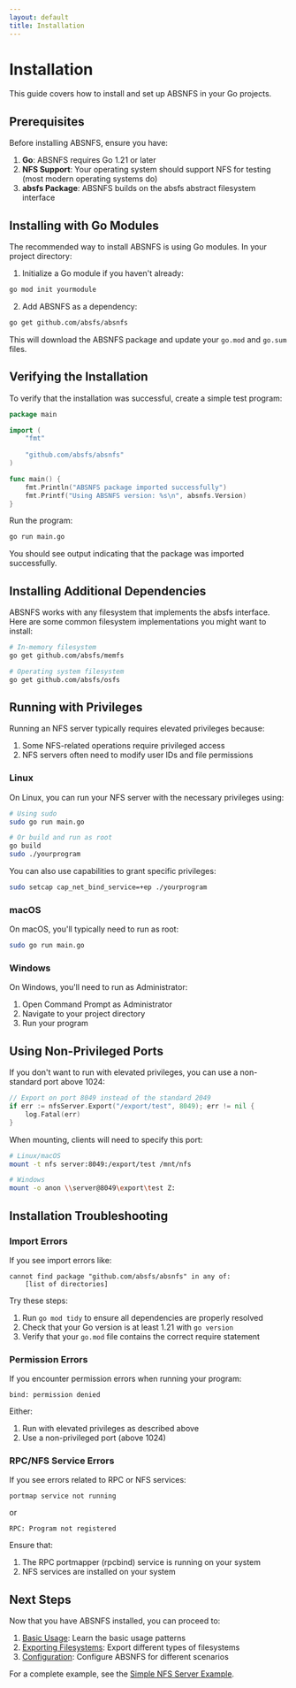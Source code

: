 ```yaml
---
layout: default
title: Installation
---
```


# Installation

This guide covers how to install and set up ABSNFS in your Go projects.

## Prerequisites

Before installing ABSNFS, ensure you have:

1. **Go**: ABSNFS requires Go 1.21 or later
2. **NFS Support**: Your operating system should support NFS for testing (most modern operating systems do)
3. **absfs Package**: ABSNFS builds on the absfs abstract filesystem interface

## Installing with Go Modules

The recommended way to install ABSNFS is using Go modules. In your project directory:

1. Initialize a Go module if you haven't already:

```bash
go mod init yourmodule
```

2. Add ABSNFS as a dependency:

```bash
go get github.com/absfs/absnfs
```

This will download the ABSNFS package and update your `go.mod` and `go.sum` files.

## Verifying the Installation

To verify that the installation was successful, create a simple test program:

```go
package main

import (
    "fmt"
    
    "github.com/absfs/absnfs"
)

func main() {
    fmt.Println("ABSNFS package imported successfully")
    fmt.Printf("Using ABSNFS version: %s\n", absnfs.Version)
}
```

Run the program:

```bash
go run main.go
```

You should see output indicating that the package was imported successfully.

## Installing Additional Dependencies

ABSNFS works with any filesystem that implements the absfs interface. Here are some common filesystem implementations you might want to install:

```bash
# In-memory filesystem
go get github.com/absfs/memfs

# Operating system filesystem
go get github.com/absfs/osfs
```

## Running with Privileges

Running an NFS server typically requires elevated privileges because:

1. Some NFS-related operations require privileged access
2. NFS servers often need to modify user IDs and file permissions

### Linux

On Linux, you can run your NFS server with the necessary privileges using:

```bash
# Using sudo
sudo go run main.go

# Or build and run as root
go build
sudo ./yourprogram
```

You can also use capabilities to grant specific privileges:

```bash
sudo setcap cap_net_bind_service=+ep ./yourprogram
```

### macOS

On macOS, you'll typically need to run as root:

```bash
sudo go run main.go
```

### Windows

On Windows, you'll need to run as Administrator:
1. Open Command Prompt as Administrator
2. Navigate to your project directory
3. Run your program

## Using Non-Privileged Ports

If you don't want to run with elevated privileges, you can use a non-standard port above 1024:

```go
// Export on port 8049 instead of the standard 2049
if err := nfsServer.Export("/export/test", 8049); err != nil {
    log.Fatal(err)
}
```

When mounting, clients will need to specify this port:

```bash
# Linux/macOS
mount -t nfs server:8049:/export/test /mnt/nfs

# Windows
mount -o anon \\server@8049\export\test Z:
```

## Installation Troubleshooting

### Import Errors

If you see import errors like:

```
cannot find package "github.com/absfs/absnfs" in any of:
    [list of directories]
```

Try these steps:
1. Run `go mod tidy` to ensure all dependencies are properly resolved
2. Check that your Go version is at least 1.21 with `go version`
3. Verify that your `go.mod` file contains the correct require statement

### Permission Errors

If you encounter permission errors when running your program:

```
bind: permission denied
```

Either:
1. Run with elevated privileges as described above
2. Use a non-privileged port (above 1024)

### RPC/NFS Service Errors

If you see errors related to RPC or NFS services:

```
portmap service not running
```

or

```
RPC: Program not registered
```

Ensure that:
1. The RPC portmapper (rpcbind) service is running on your system
2. NFS services are installed on your system

## Next Steps

Now that you have ABSNFS installed, you can proceed to:

1. [Basic Usage](./basic-usage.md): Learn the basic usage patterns
2. [Exporting Filesystems](./exporting-filesystems.md): Export different types of filesystems
3. [Configuration](./configuration.md): Configure ABSNFS for different scenarios

For a complete example, see the [Simple NFS Server Example](../examples/simple-nfs-server.md).